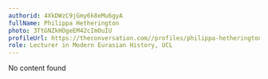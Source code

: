 ```yaml
---
authorid: 4XkDWzC9jGmy6k8eMu6gyA
fullName: Philippa Hetherington
photo: 3TtGNZkHOgeEM42cImOuIU
profileUrl: https://theconversation.com//profiles/philippa-hetherington-448820
role: Lecturer in Modern Eurasian History, UCL
---
```

No content found